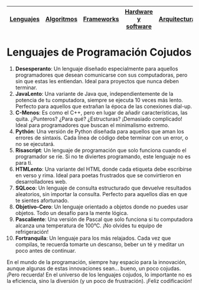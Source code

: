 [Lenguajes](lenguajeProgramacionCojudos.md)|[Algoritmos](algoritmosCojudos.md)|[Frameworks](frameworksCojudos.md)|[Hardware y software](hardwareSoftwareCojudo.md)|[Arquitecturas](arquitecturasCojudas.md)|[Metodologías](metodologiasCojudas.md)|[Roles y cargos](rolesCojudos.md)|[Dinámicas](dinamicasCojudas.md)|[Actitudes motivacionales](actitudesMotivacionalesCojudas.md)|
|-|-|-|-|-|-|-|-|-|

# Lenguajes de Programación Cojudos

1. **Desesperanto**: Un lenguaje diseñado especialmente para aquellos programadores que desean comunicarse con sus computadoras, pero sin que estas les entiendan. Ideal para proyectos que nunca deben terminar.
1. **JavaLento**: Una variante de Java que, independientemente de la potencia de tu computadora, siempre se ejecuta 10 veces más lento. Perfecto para aquellos que extrañan la época de las conexiones dial-up.
1. **C-Menos**: Es como el C++, pero en lugar de añadir características, las quita. ¿Punteros? ¿Para qué? ¿Estructuras? ¡Demasiado complicado! Ideal para programadores que buscan el minimalismo extremo.
1. **Pythón**: Una versión de Python diseñada para aquellos que aman los errores de sintaxis. Cada línea de código debe terminar con un error, o no se ejecutará.
1. **Risascript**: Un lenguaje de programación que solo funciona cuando el programador se ríe. Si no te diviertes programando, este lenguaje no es para ti.
1. **HTMLento**: Una variante del HTML donde cada etiqueta debe escribirse en verso y rima. Ideal para poetas frustrados que se convirtieron en desarrolladores web.
1. **SQLoco**: Un lenguaje de consulta estructurado que devuelve resultados aleatorios, sin importar la consulta. Perfecto para aquellos días en que te sientes afortunado.
1. **Objetivo-Cero**: Un lenguaje orientado a objetos donde no puedes usar objetos. Todo un desafío para la mente lógica.
1. **Pascaliente**: Una versión de Pascal que solo funciona si tu computadora alcanza una temperatura de 100°C. ¡No olvides tu equipo de refrigeración!
1. **Fortranquila**: Un lenguaje para los más relajados. Cada vez que compilas, te recuerda tomarte un descanso, beber un té y meditar un poco antes de continuar.

En el mundo de la programación, siempre hay espacio para la innovación, aunque algunas de estas innovaciones sean... bueno, un poco cojudas. ¡Pero recuerda! En el universo de los lenguajes cojudos, lo importante no es la eficiencia, sino la diversión (y un poco de frustración). ¡Feliz codificación!
